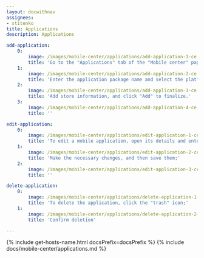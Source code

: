 ```yaml
---
layout: docwithnav
assignees:
- stitenko
title: Applications
description: Applications

add-application:
    0:
        image: /images/mobile-center/applications/add-application-1-ce.png
        title: 'Go to the "Applications" tab of the "Mobile center" page, and click the "+ Add application" button in the upper-right corner of the window.'
    1:
        image: /images/mobile-center/applications/add-application-2-ce.png
        title: 'Enter the application package name and select the platform type: Android or iOS. Remember the autogenerated "Application Secret" or input your own. Specify the application status. Optionally, provide the minimum and latest application versions along with their release notes.'
    2:
        image: /images/mobile-center/applications/add-application-3-ce.png
        title: 'Add store information, and click "Add" to finalize.'
    3:
        image: /images/mobile-center/applications/add-application-4-ce.png
        title: ''

edit-application:
    0:
        image: /images/mobile-center/applications/edit-application-1-ce.png
        title: 'To edit a mobile application, open its details and enter the edit mode by clicking the large orange "pencil" button;'
    1:
        image: /images/mobile-center/applications/edit-application-2-ce.png
        title: 'Make the necessary changes, and then save them;'
    2:
        image: /images/mobile-center/applications/edit-application-3-ce.png
        title: ''

delete-application:
    0:
        image: /images/mobile-center/applications/delete-application-1-ce.png
        title: 'To delete the application, click the "trash" icon;'
    1:
        image: /images/mobile-center/applications/delete-application-2-ce.png
        title: 'Confirm deletion'

---
```


{% include get-hosts-name.html docsPrefix=docsPrefix %}
{% include docs/mobile-center/applications.md %}
